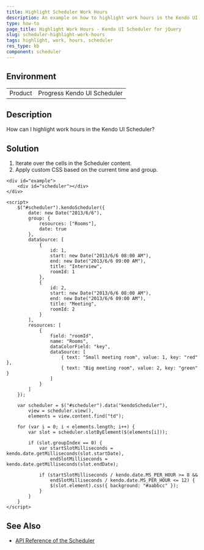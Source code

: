 ```yaml
---
title: Highlight Scheduler Work Hours
description: An example on how to highlight work hours in the Kendo UI Scheduler.
type: how-to
page_title: Highlight Work Hours - Kendo UI Scheduler for jQuery
slug: scheduler-highlight-work-hours
tags: highlight, work, hours, scheduler
res_type: kb
component: scheduler
---
```


## Environment

<table>
 <tr>
  <td>Product</td>
  <td>Progress Kendo UI Scheduler</td>
 </tr>
</table>


## Description

How can I highlight work hours in the Kendo UI Scheduler?

## Solution

1. Iterate over the cells in the Scheduler content.
1. Apply custom CSS based on the current time and group.

```dojo
<div id="example">
    <div id="scheduler"></div>
</div>

<script>
    $("#scheduler").kendoScheduler({
        date: new Date("2013/6/6"),
        group: {
            resources: ["Rooms"],
            date: true
        },
        dataSource: [
            {
                id: 1,
                start: new Date("2013/6/6 08:00 AM"),
                end: new Date("2013/6/6 09:00 AM"),
                title: "Interview",
                roomId: 1
            },
            {
                id: 2,
                start: new Date("2013/6/6 08:00 AM"),
                end: new Date("2013/6/6 09:00 AM"),
                title: "Meeting",
                roomId: 2
            }
        ],
        resources: [
            {
                field: "roomId",
                name: "Rooms",
                dataColorField: "key",
                dataSource: [
                    { text: "Small meeting room", value: 1, key: "red" },
                    { text: "Big meeting room", value: 2, key: "green" }
                ]
            }
        ]
    });

    var scheduler = $("#scheduler").data("kendoScheduler"),
        view = scheduler.view(),
        elements = view.content.find("td");

    for (var i = 0; i < elements.length; i++) {
        var slot = scheduler.slotByElement($(elements[i]));

        if (slot.groupIndex == 0) {
            var startSlotMilliseconds = kendo.date.getMilliseconds(slot.startDate),
                endSlotMilliseconds = kendo.date.getMilliseconds(slot.endDate);

            if (startSlotMilliseconds / kendo.date.MS_PER_HOUR >= 8 &&
                endSlotMilliseconds / kendo.date.MS_PER_HOUR <= 12) {
                $(slot.element).css({ background: "#aabbcc" });
            }
        }
    }
</script>
```

## See Also

* [API Reference of the Scheduler](https://docs.telerik.com/kendo-ui/api/javascript/ui/scheduler)
